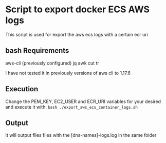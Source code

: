 # Script to export docker ECS AWS logs
This script is used for export the aws ecs logs with a certain ecr uri

## bash Requirements
aws-cli (previously configured)
jq
awk
cut
tr

I have not tested it in previously versions of aws cli to 1.17.6

## Execution
Change the PEM_KEY, EC2_USER and ECR_URI variables for your desired and execute it with:
`bash ./export_aws_ecs_container_logs.sh`

## Output
It will output files files with the [dns-names]-logs.log in the same folder
